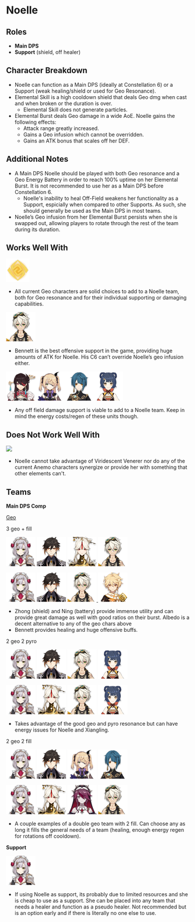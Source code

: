 # Noelle

## **Roles**

* **Main DPS**
* **Support** \(shield, off healer\)

## **Character Breakdown**

* Noelle can function as a Main DPS \(ideally at Constellation 6\) or a Support \(weak healing/shield or used for Geo Resonance\).
* Elemental Skill is a high cooldown shield that deals Geo dmg when cast and when broken or the duration is over. 
  * Elemental Skill does not generate particles.
* Elemental Burst deals Geo damage in a wide AoE. Noelle gains the following effects:
  * Attack range greatly increased.
  * Gains a Geo infusion which cannot be overridden.
  * Gains an ATK bonus that scales off her DEF.

## **Additional Notes**

* A Main DPS Noelle should be played with both Geo resonance and a Geo Energy Battery in order to reach 100% uptime on her Elemental Burst. It is not recommended to use her as a Main DPS before Constellation 6.
  * Noelle's inability to heal Off-Field weakens her functionality as a Support, espicially when compared to other Supports. As such, she should generally be used as the Main DPS in most teams.
* Noelle’s Geo infusion from her Elemental Burst persists when she is swapped out, allowing players to rotate through the rest of the team during its duration.

## **Works Well With**

![](../../.gitbook/assets/element_geo.webp)

* All current Geo characters are solid choices to add to a Noelle team, both for Geo resonance and for their individual supporting or damaging capabilities.

![](../../.gitbook/assets/ui_avataricon_bennett.png)

* Bennett is the best offensive support in the game, providing huge amounts of ATK for Noelle. His C6 can’t override Noelle’s geo infusion either.

![](../../.gitbook/assets/ui_avataricon_beidou.png)![](../../.gitbook/assets/ui_avataricon_fischl.png)![](../../.gitbook/assets/ui_avataricon_xingqiu.png)![](../../.gitbook/assets/ui_avataricon_xiangling.png)

* Any off field damage support is viable to add to a Noelle team. Keep in mind the energy costs/regen of these units though.

## **Does Not Work Well With**

![](https://lh3.googleusercontent.com/vwzPL8yGc83AZqQ8T1QaLbBvP-HPYz1FmilKn_w5ZPl3p1wpR1FBLoGiuTA8-Rdtx_ziJVOv_0MO6TWXEwi6ulu1ZIo-4veqdrerHCriFqNMjD01SJ9gEJ874a3pHg-qUALBGYpx)

* Noelle cannot take advantage of Viridescent Venerer nor do any of the current Anemo characters synergize or provide her with something that other elements can't. 

## **Teams**

**Main DPS Comp**

[Geo](../../teams/geo.md) 

3 geo + fill

[![](../../.gitbook/assets/ui_avataricon_noelle.png)](noelle.md) ![](../../.gitbook/assets/ui_avataricon_zhongli.png) ![](../../.gitbook/assets/ui_avataricon_ningguang.png) ![](../../.gitbook/assets/ui_avataricon_bennett.png)

[![](../../.gitbook/assets/ui_avataricon_noelle.png)](noelle.md) ![](../../.gitbook/assets/ui_avataricon_zhongli.png) ![](../../.gitbook/assets/ui_avataricon_bennett.png)[ ](zhongli.md)[![](../../.gitbook/assets/ui_avataricon_aether_geo.png) ](traveler-geo.md)

* Zhong \(shield\) and Ning \(battery\) provide immense utility and can provide great damage as well with good ratios on their burst. Albedo is a decent alternative to any of the geo chars above 
* Bennett provides healing and huge offensive buffs.  

2 geo 2 pyro

[![](../../.gitbook/assets/ui_avataricon_noelle.png)](noelle.md) ![](../../.gitbook/assets/ui_avataricon_zhongli.png) ![](../../.gitbook/assets/ui_avataricon_bennett.png) ![](../../.gitbook/assets/ui_avataricon_xiangling.png)

[![](../../.gitbook/assets/ui_avataricon_noelle.png)](noelle.md) ![](../../.gitbook/assets/ui_avataricon_ningguang.png) ![](../../.gitbook/assets/ui_avataricon_bennett.png) ![](../../.gitbook/assets/ui_avataricon_xiangling.png)

* Takes advantage of the good geo and pyro resonance but can have energy issues for Noelle and Xiangling.

2 geo 2 fill

[![](../../.gitbook/assets/ui_avataricon_noelle.png)](noelle.md) ![](../../.gitbook/assets/ui_avataricon_zhongli.png) ![](../../.gitbook/assets/ui_avataricon_fischl.png) ![](../../.gitbook/assets/ui_avataricon_xingqiu.png)

[![](../../.gitbook/assets/ui_avataricon_noelle.png)](noelle.md) ![](../../.gitbook/assets/ui_avataricon_ningguang.png) [![](../../.gitbook/assets/ui_avataricon_rosaria.png)](../cryo/rosaria.md) ![](../../.gitbook/assets/ui_avataricon_bennett.png)

* A couple examples of a double geo team with 2 fill. Can choose any as long it fills the general needs of a team \(healing, enough energy regen for rotations off cooldown\).

**Support**

[![](../../.gitbook/assets/ui_avataricon_noelle.png)](noelle.md)

* If using Noelle as support, its probably due to limited resources and she is cheap to use as a support. She can be placed into any team that needs a healer and function as a pseudo healer. Not recommended but is an option early and if there is literally no one else to use. 

